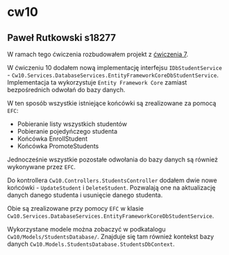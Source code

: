 # cw10
## Paweł Rutkowski s18277
W ramach tego ćwiczenia rozbudowałem projekt z [ćwiczenia 7](https://github.com/s18277/cw7).

W ćwiczeniu 10 dodałem nową implementację interfejsu `IDbStudentService` -
`Cw10.Services.DatabaseServices.EntityFrameworkCoreDbStudentService`. Implementacja ta wykorzystuje
`Entity Framework Core` zamiast bezpośrednich odwołań do bazy danych.

W ten sposób wszystkie istniejące końcówki są zrealizowane za pomocą `EFC`:
* Pobieranie listy wszystkich studentów
* Pobieranie pojedyńczego studenta
* Końcówka EnrollStudent
* Końcówka PromoteStudents

Jednocześnie wszystkie pozostałe odwołania do bazy danych są również wykonywane przez `EFC`.

Do kontrollera `Cw10.Controllers.StudentsController` dodałem dwie nowe końcówki - `UpdateStudent`
i `DeleteStudent`. Pozwalają one na aktualizację danych danego studenta i usunięcie danego studenta.

Obie są zrealizowane przy pomocy `EFC` w klasie
`Cw10.Services.DatabaseServices.EntityFrameworkCoreDbStudentService`.

Wykorzystane modele można zobaczyć w podkatalogu `Cw10/Models/StudentsDatabase/`. Znajduje się tam
również kontekst bazy danych `Cw10.Models.StudentsDatabase.StudentsDbContext`.
